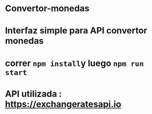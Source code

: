 # Convertor-monedas
# Interfaz simple para API convertor monedas
# correr ``npm install``y luego ``npm run start``
# API utilizada : https://exchangeratesapi.io